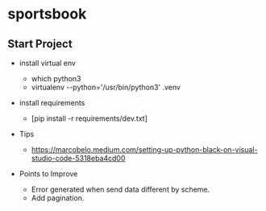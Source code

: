 # sportsbook

## Start Project

- install virtual env
    - which python3
    - virtualenv --python='/usr/bin/python3' .venv
- install requirements
    - [pip install -r requirements/dev.txt]


- Tips
    - https://marcobelo.medium.com/setting-up-python-black-on-visual-studio-code-5318eba4cd00


- Points to Improve
    - Error generated when send data different by scheme.
    - Add pagination.